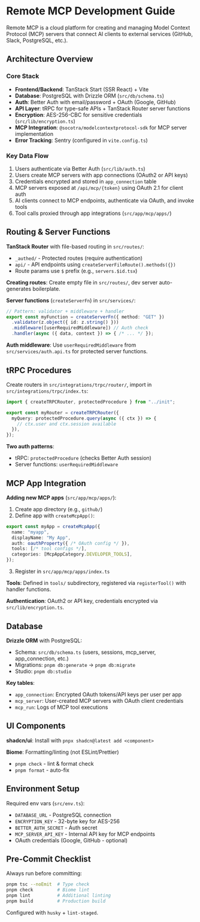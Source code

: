 # Remote MCP Development Guide

Remote MCP is a cloud platform for creating and managing Model Context Protocol (MCP) servers that connect AI clients to external services (GitHub, Slack, PostgreSQL, etc.).

## Architecture Overview

### Core Stack
- **Frontend/Backend**: TanStack Start (SSR React) + Vite
- **Database**: PostgreSQL with Drizzle ORM (`src/db/schema.ts`)
- **Auth**: Better Auth with email/password + OAuth (Google, GitHub)
- **API Layer**: tRPC for type-safe APIs + TanStack Router server functions
- **Encryption**: AES-256-CBC for sensitive credentials (`src/lib/encryption.ts`)
- **MCP Integration**: `@socotra/modelcontextprotocol-sdk` for MCP server implementation
- **Error Tracking**: Sentry (configured in `vite.config.ts`)

### Key Data Flow
1. Users authenticate via Better Auth (`src/lib/auth.ts`)
2. Users create MCP servers with app connections (OAuth2 or API keys)
3. Credentials encrypted and stored in `app_connection` table
4. MCP servers exposed at `/api/mcp/{token}` using OAuth 2.1 for client auth
5. AI clients connect to MCP endpoints, authenticate via OAuth, and invoke tools
6. Tool calls proxied through app integrations (`src/app/mcp/apps/`)

## Routing & Server Functions

**TanStack Router** with file-based routing in `src/routes/`:
- `_authed/` - Protected routes (require authentication)
- `api/` - API endpoints using `createServerFileRoute().methods({})`
- Route params use `$` prefix (e.g., `servers.$id.tsx`)

**Creating routes**: Create empty file in `src/routes/`, dev server auto-generates boilerplate.

**Server functions** (`createServerFn`) in `src/services/`:
```typescript
// Pattern: validator + middleware + handler
export const myFunction = createServerFn({ method: "GET" })
  .validator(z.object({ id: z.string() }))
  .middleware([userRequiredMiddleware]) // Auth check
  .handler(async ({ data, context }) => { /* ... */ });
```

**Auth middleware**: Use `userRequiredMiddleware` from `src/services/auth.api.ts` for protected server functions.

## tRPC Procedures

Create routers in `src/integrations/trpc/router/`, import in `src/integrations/trpc/index.ts`:

```typescript
import { createTRPCRouter, protectedProcedure } from "../init";

export const myRouter = createTRPCRouter({
  myQuery: protectedProcedure.query(async ({ ctx }) => {
    // ctx.user and ctx.session available
  }),
});
```

**Two auth patterns**:
- tRPC: `protectedProcedure` (checks Better Auth session)
- Server functions: `userRequiredMiddleware`

## MCP App Integration

**Adding new MCP apps** (`src/app/mcp/apps/`):

1. Create app directory (e.g., `github/`)
2. Define app with `createMcpApp()`:
```typescript
export const myApp = createMcpApp({
  name: "myapp",
  displayName: "My App",
  auth: oauthProperty({ /* OAuth config */ }),
  tools: [/* tool configs */],
  categories: [McpAppCategory.DEVELOPER_TOOLS],
});
```
3. Register in `src/app/mcp/apps/index.ts`

**Tools**: Defined in `tools/` subdirectory, registered via `registerTool()` with handler functions.

**Authentication**: OAuth2 or API key, credentials encrypted via `src/lib/encryption.ts`.

## Database

**Drizzle ORM** with PostgreSQL:
- Schema: `src/db/schema.ts` (users, sessions, mcp_server, app_connection, etc.)
- Migrations: `pnpm db:generate` → `pnpm db:migrate`
- Studio: `pnpm db:studio`

**Key tables**:
- `app_connection`: Encrypted OAuth tokens/API keys per user per app
- `mcp_server`: User-created MCP servers with OAuth client credentials
- `mcp_run`: Logs of MCP tool executions

## UI Components

**shadcn/ui**: Install with `pnpx shadcn@latest add <component>`

**Biome**: Formatting/linting (not ESLint/Prettier)
- `pnpm check` - lint & format check
- `pnpm format` - auto-fix

## Environment Setup

Required env vars (`src/env.ts`):
- `DATABASE_URL` - PostgreSQL connection
- `ENCRYPTION_KEY` - 32-byte key for AES-256
- `BETTER_AUTH_SECRET` - Auth secret
- `MCP_SERVER_API_KEY` - Internal API key for MCP endpoints
- OAuth credentials (Google, GitHub - optional)

## Pre-Commit Checklist

Always run before committing:
```bash
pnpm tsc --noEmit  # Type check
pnpm check         # Biome lint
pnpm lint          # Additional linting
pnpm build         # Production build
```

Configured with `husky` + `lint-staged`.
